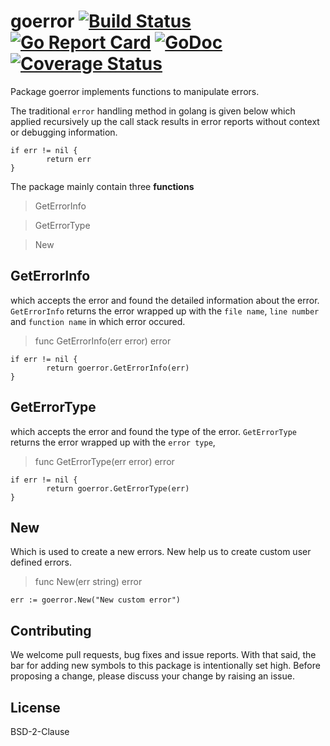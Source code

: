 # goerror   [![Build Status](https://travis-ci.com/Ashwin-Rajeev/goerror.svg?branch=master)](https://travis-ci.com/Ashwin-Rajeev/goerror)   [![Go Report Card](https://goreportcard.com/badge/github.com/Ashwin-Rajeev/goerror)](https://goreportcard.com/report/github.com/Ashwin-Rajeev/goerror)  [![GoDoc](https://godoc.org/github.com/Ashwin-Rajeev/goerror?status.svg)](https://godoc.org/github.com/Ashwin-Rajeev/goerror) [![Coverage Status](https://coveralls.io/repos/github/Ashwin-Rajeev/goerror/badge.svg?branch=master)](https://coveralls.io/github/Ashwin-Rajeev/goerror?branch=master)

Package goerror implements functions to manipulate errors.

The traditional `error` handling method in golang is given below
which applied recursively up the call stack results in error reports without context or debugging information.

```
if err != nil {
        return err
}
```
The package mainly contain three **functions**

> GetErrorInfo

> GetErrorType

> New

## GetErrorInfo

which accepts the error and found the detailed information about the error.
`GetErrorInfo` returns the error wrapped up with the `file name`, 
`line number` and `function name` in which error occured.

> func GetErrorInfo(err error) error

```
if err != nil {
        return goerror.GetErrorInfo(err)
}
```

## GetErrorType

which accepts the error and found the type of the error.
`GetErrorType` returns the error wrapped up with the `error type`, 

> func GetErrorType(err error) error

```
if err != nil {
        return goerror.GetErrorType(err)
}
```

## New

Which is used to create a new errors.
New help us to create custom user defined errors.

> func New(err string) error

```
err := goerror.New("New custom error")
```

## Contributing

We welcome pull requests, bug fixes and issue reports. With that said, the bar for adding new symbols to this package is intentionally set high. Before proposing a change, please discuss your change by raising an issue.

## License

BSD-2-Clause
